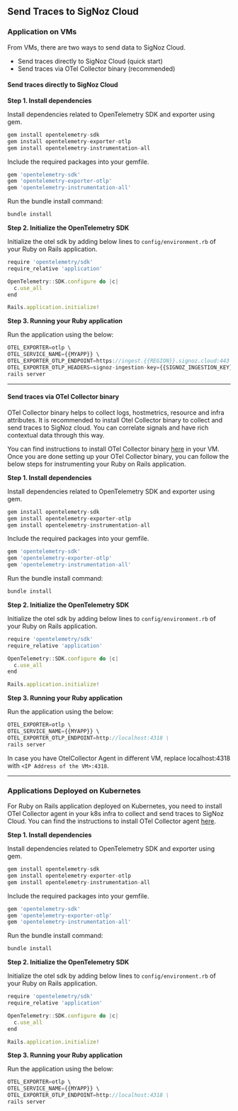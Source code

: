 ## Send Traces to SigNoz Cloud

### Application on VMs

From VMs, there are two ways to send data to SigNoz Cloud.

- Send traces directly to SigNoz Cloud (quick start)
- Send traces via OTel Collector binary (recommended)

#### **Send traces directly to SigNoz Cloud**

**Step 1. Install dependencies**

Install dependencies related to OpenTelemetry SDK and exporter using gem.

```go
gem install opentelemetry-sdk
gem install opentelemetry-exporter-otlp
gem install opentelemetry-instrumentation-all
```

Include the required packages into your gemfile.

```go
gem 'opentelemetry-sdk'
gem 'opentelemetry-exporter-otlp'
gem 'opentelemetry-instrumentation-all'
```

Run the bundle install command:

```go
bundle install
```

**Step 2. Initialize the OpenTelemetry SDK**

Initialize the otel sdk by adding below lines to `config/environment.rb` of your Ruby on Rails application.

```jsx
require 'opentelemetry/sdk'
require_relative 'application'

OpenTelemetry::SDK.configure do |c|
  c.use_all
end

Rails.application.initialize!
```

**Step 3. Running your Ruby application**

Run the application using the below:

```jsx
OTEL_EXPORTER=otlp \
OTEL_SERVICE_NAME={{MYAPP}} \
OTEL_EXPORTER_OTLP_ENDPOINT=https://ingest.{{REGION}}.signoz.cloud:443 \
OTEL_EXPORTER_OTLP_HEADERS=signoz-ingestion-key={{SIGNOZ_INGESTION_KEY}} \
rails server
```

---
#### **Send traces via OTel Collector binary**

OTel Collector binary helps to collect logs, hostmetrics, resource and infra attributes. It is recommended to install Otel Collector binary to collect and send traces to SigNoz cloud. You can correlate signals and have rich contextual data through this way.

You can find instructions to install OTel Collector binary [here](https://signoz.io/docs/tutorial/opentelemetry-binary-usage-in-virtual-machine/) in your VM. Once you are done setting up your OTel Collector binary, you can follow the below steps for instrumenting your Ruby on Rails application.

**Step 1. Install dependencies**

Install dependencies related to OpenTelemetry SDK and exporter using gem.

```go
gem install opentelemetry-sdk
gem install opentelemetry-exporter-otlp
gem install opentelemetry-instrumentation-all
```

Include the required packages into your gemfile.

```go
gem 'opentelemetry-sdk'
gem 'opentelemetry-exporter-otlp'
gem 'opentelemetry-instrumentation-all'
```

Run the bundle install command:

```go
bundle install
```

**Step 2. Initialize the OpenTelemetry SDK**

Initialize the otel sdk by adding below lines to `config/environment.rb` of your Ruby on Rails application.

```jsx
require 'opentelemetry/sdk'
require_relative 'application'

OpenTelemetry::SDK.configure do |c|
  c.use_all
end

Rails.application.initialize!
```

**Step 3. Running your Ruby application**

Run the application using the below:

```jsx
OTEL_EXPORTER=otlp \
OTEL_SERVICE_NAME={{MYAPP}} \
OTEL_EXPORTER_OTLP_ENDPOINT=http://localhost:4318 \
rails server
```

In case you have OtelCollector Agent in different VM, replace localhost:4318 with `<IP Address of the VM>:4318`.

---

### Applications Deployed on Kubernetes

For Ruby on Rails application deployed on Kubernetes, you need to install OTel Collector agent in your k8s infra to collect and send traces to SigNoz Cloud. You can find the instructions to install OTel Collector agent [here](https://signoz.io/docs/tutorial/kubernetes-infra-metrics/).



**Step 1. Install dependencies**

Install dependencies related to OpenTelemetry SDK and exporter using gem.

```go
gem install opentelemetry-sdk
gem install opentelemetry-exporter-otlp
gem install opentelemetry-instrumentation-all
```

Include the required packages into your gemfile.

```go
gem 'opentelemetry-sdk'
gem 'opentelemetry-exporter-otlp'
gem 'opentelemetry-instrumentation-all'
```

Run the bundle install command:

```go
bundle install
```

**Step 2. Initialize the OpenTelemetry SDK**

Initialize the otel sdk by adding below lines to `config/environment.rb` of your Ruby on Rails application.

```jsx
require 'opentelemetry/sdk'
require_relative 'application'

OpenTelemetry::SDK.configure do |c|
  c.use_all
end

Rails.application.initialize!
```

**Step 3. Running your Ruby application**

Run the application using the below:

```jsx
OTEL_EXPORTER=otlp \
OTEL_SERVICE_NAME={{MYAPP}} \
OTEL_EXPORTER_OTLP_ENDPOINT=http://localhost:4318 \
rails server
```
